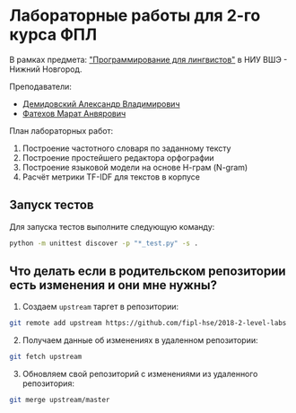 # Лабораторные работы для 2-го курса ФПЛ 

В рамках предмета: 
["Программирование для лингвистов"](https://www.hse.ru/edu/courses/219930390) 
в НИУ ВШЭ - Нижний Новгород.

Преподаватели: 

* [Демидовский Александр Владимирович](https://www.hse.ru/staff/demidovs)
* [Фатехов Марат Анвярович](https://www.hse.ru/org/persons/46748585)

План лабораторных работ:

1. Построение частотного словаря по заданному тексту
2. Построение простейшего редактора орфографии
3. Построение языковой модели на основе Н-грам (N-gram)
4. Расчёт метрики TF-IDF для текстов в корпусе

## Запуск тестов

Для запуска тестов выполните следующую команду:

```bash
python -m unittest discover -p "*_test.py" -s .
```

## Что делать если в родительском репозитории есть изменения и они мне нужны?

1. Создаем `upstream` таргет в репозитории:

```bash
git remote add upstream https://github.com/fipl-hse/2018-2-level-labs
```

2. Получаем данные об изменениях в удаленном репозитории:

```bash
git fetch upstream
```

3. Обновляем свой репозиторий с изменениями из удаленного репозитория:

```bash
git merge upstream/master
```
